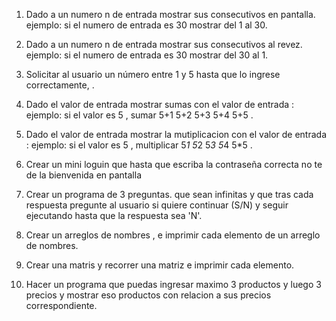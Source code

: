 
1. Dado a un numero n de entrada mostrar sus consecutivos en pantalla. ejemplo: si el numero de entrada es 30 mostrar del 1 al 30.

2. Dado a un numero n de entrada mostrar sus consecutivos al revez. ejemplo: si el numero de entrada es 30 mostrar del 30 al 1.

3. Solicitar al usuario un número entre 1 y 5 hasta que lo ingrese correctamente, .

4. Dado el valor de entrada mostrar sumas con el valor de entrada : ejemplo: si el valor es 5 , sumar 5+1 5+2 5+3 5+4 5+5 .

5. Dado el valor de entrada mostrar la mutiplicacion con el valor de entrada : ejemplo: si el valor es 5 , multiplicar 5*1 5*2 5*3 5*4 5*5 .

6. Crear un mini loguin que hasta que escriba la contraseña correcta no te de la bienvenida en pantalla

7. Crear un programa de 3 
preguntas. que sean infinitas y que tras cada respuesta pregunte al usuario si quiere continuar (S/N) y seguir ejecutando hasta que la respuesta sea 'N'.

8. Crear un arreglos de nombres , e imprimir cada elemento de un arreglo de nombres.

9. Crear una matris y recorrer una matriz e imprimir cada elemento.

10. Hacer un programa que puedas ingresar maximo 3 productos y luego 3 precios y mostrar eso productos con relacion a sus precios correspondiente.
